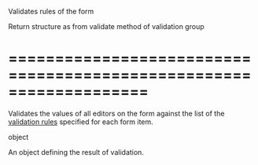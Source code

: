 <!--**
/*-------------------------------------------
    Auto-generated file. Do not modify.
-------------------------------------------

**-->
<!--d-->
Validates rules of the form
<!--/d-->
<!--rd-->Return structure as from validate method of validation group<!--/rd-->
===================================================================
===================================================================

<!--shortDescription-->
Validates the values of all editors on the form against the list of the [validation rules](/Documentation/ApiReference/UI_Widgets/dxForm/Simple_Item/#validationRules) specified for each form item.
<!--/shortDescription-->

<!--returnType-->object<!--/returnType-->
<!--returnDescription-->
An object defining the result of validation.
<!--/returnDescription-->

<!--fullDescription-->

<!--/fullDescription-->